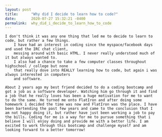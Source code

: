 ```yaml
---
layout: post
title:      "Why did I decide to learn how to code?"
date:       2020-07-27 15:32:21 -0400
permalink:  why_did_i_decide_to_learn_how_to_code
---
```



    I don't think it was any one thing that led me to decide to learn to code, but rather a few things.
		I have had an interest in coding since the myspace/facebook days and used the IRC chat client,
		messing around with basic HTML. I never really understood much of it but always wanted to. 
		I also had a chance to take a few computer classes throughout highschool / college but none
		that really dove into REALLY learning how to code, but again i was always interested in computers
		and software.

    About 2 years ago my best friend decided to do a coding bootcamp and got a job as a software developer. Watching him go through it and find a job that he really loves has been a huge motivation for me to want to do the same. He turned me onto FlatIron and after doing some homework i decided the time was now and FlatIron was the place. I have been bartending the past few years and came to the conclusion that I am not happy doing it, but rather have just been working a job to pay the bills. Coding for me is a way for me to pursue something that i believe I will enjoy doing and provide me with a better life. I am excited to work through this bootcamp and challenge myself and am looking forward to a better tomorrow! 
